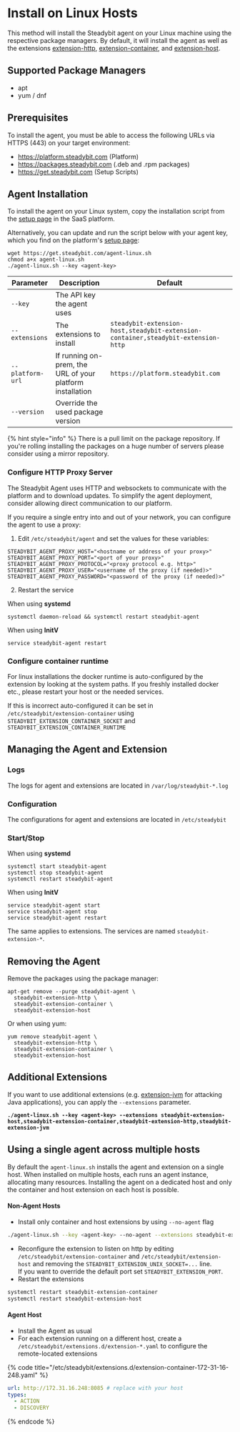 # Install on Linux Hosts

This method will install the Steadybit agent on your Linux machine using the respective package managers. By default, it will install the agent as well as the extensions [extension-http](https://hub.steadybit.com/extension/com.steadybit.extension\_http), [extension-container](https://hub.steadybit.com/extension/com.steadybit.extension\_container), and [extension-host](https://hub.steadybit.com/extension/com.steadybit.extension\_host).

## Supported Package Managers

* apt
* yum / dnf

## Prerequisites

To install the agent, you must be able to access the following URLs via HTTPS (443) on your target environment:

* https://platform.steadybit.com (Platform)
* https://packages.steadybit.com (.deb and .rpm packages)
* https://get.steadybit.com (Setup Scripts)

## Agent Installation

To install the agent on your Linux system, copy the installation script from the [setup page](https://platform.steadybit.com/settings/agents/setup) in the SaaS platform.

Alternatively, you can update and run the script below with your agent key, which you find on the platform's [setup page](https://platform.steadybit.com/settings/agents/setup):

```shell
wget https://get.steadybit.com/agent-linux.sh
chmod a+x agent-linux.sh
./agent-linux.sh --key <agent-key>
```

| Parameter         | Description                                                | Default                                                                           |
| ----------------- | ---------------------------------------------------------- |-----------------------------------------------------------------------------------|
| `--key`           | The API key the agent uses                                 |                                                                                   |
| `--extensions`    | The extensions to install                                  | `steadybit-extension-host,steadybit-extension-container,steadybit-extension-http` |
| `--platform-url`  | If running on-prem, the URL of your platform installation  | `https://platform.steadybit.com`                                                  |
| `--version`       | Override the used package version                          |                                                                                   |

{% hint style="info" %}
There is a pull limit on the package repository. If you're rolling installing the packages on a huge number of servers please consider using a mirror repository.

### Configure HTTP Proxy Server

The Steadybit Agent uses HTTP and websockets to communicate with the platform and to download updates. To simplify the agent deployment, consider allowing direct communication to our platform.

If you require a single entry into and out of your network, you can configure the agent to use a proxy:

1. Edit `/etc/steadybit/agent` and set the values for these variables:

```shell
STEADYBIT_AGENT_PROXY_HOST="<hostname or address of your proxy>"
STEADYBIT_AGENT_PROXY_PORT="<port of your proxy>"
STEADYBIT_AGENT_PROXY_PROTOCOL="<proxy protocol e.g. http>"
STEADYBIT_AGENT_PROXY_USER="<username of the proxy (if needed)>"
STEADYBIT_AGENT_PROXY_PASSWORD="<password of the proxy (if needed)>"
```

2. Restart the service

When using **systemd**

```shell
systemctl daemon-reload && systemctl restart steadybit-agent
```

When using **InitV**

```shell
service steadybit-agent restart
```

### Configure container runtime

For linux installations the docker runtime is auto-configured by the extension by looking at the system paths. If you freshly installed docker etc., please restart your host or the needed services.

If this is incorrect auto-configured it can be set in `/etc/steadybit/extension-container` using `STEADYBIT_EXTENSION_CONTAINER_SOCKET` and `STEADYBIT_EXTENSION_CONTAINER_RUNTIME`

## Managing the Agent and Extension

### Logs

The logs for agent and extensions are located in `/var/log/steadybit-*.log`

### Configuration

The configurations for agent and extensions are located in `/etc/steadybit`

### Start/Stop

When using **systemd**

```shell
systemctl start steadybit-agent
systemctl stop steadybit-agent
systemctl restart steadybit-agent
```

When using **InitV**

```shell
service steadybit-agent start
service steadybit-agent stop
service steadybit-agent restart
```

The same applies to extensions. The services are named `steadybit-extension-*`.

## Removing the Agent

Remove the packages using the package manager:

```shell
apt-get remove --purge steadybit-agent \
  steadybit-extension-http \
  steadybit-extension-container \
  steadybit-extension-host
```

Or when using yum:

```shell
yum remove steadybit-agent \
  steadybit-extension-http \
  steadybit-extension-container \
  steadybit-extension-host
```

## Additional Extensions

If you want to use additional extensions (e.g. [extension-jvm](https://hub.steadybit.com/extension/com.steadybit.extension\_jvm) for attacking Java applications), you can apply the `--extensions` parameter.

<pre><code><strong>./agent-linux.sh --key &#x3C;agent-key> --extensions steadybit-extension-host,steadybit-extension-container,steadybit-extension-http,steadybit-extension-jvm
</strong></code></pre>

## Using a single agent across multiple hosts

By default the `agent-linux.sh` installs the agent and extension on a single host. When installed on multiple hosts, each runs an agent instance, allocating many resources. Installing the agent on a dedicated host and only the container and host extension on each host is possible.

#### Non-Agent Hosts

* Install only container and host extensions by using `--no-agent` flag

```bash
./agent-linux.sh --key <agent-key> --no-agent --extensions steadybit-extension-host,steadybit-extension-container
```

* Reconfigure the extension to listen on http by editing `/etc/steadybit/extension-container` and `/etc/steadybit/extension-host` and removing the `STEADYBIT_EXTENSION_UNIX_SOCKET=...` line.\
  If you want to override the default port set `STEADYBIT_EXTENSION_PORT`.
* Restart the extensions

```bash
systemctl restart steadybit-extension-container
systemctl restart steadybit-extension-host
```

#### Agent Host

* Install the Agent as usual
* For each extension running on a different host, create a `/etc/steadybit/extensions.d/extension-*.yaml` to configure the remote-located extensions

{% code title="/etc/steadybit/extensions.d/extension-container-172-31-16-248.yaml" %}
```yaml
url: http://172.31.16.248:8085 # replace with your host
types:
  - ACTION
  - DISCOVERY
```
{% endcode %}

